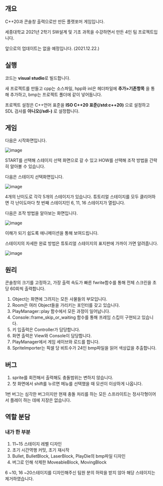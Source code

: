 ## 개요

C++20과 콘솔창 출력으로만 만든 플랫포머 게임입니다.

세종대학교 2021년 2학기 SW설계 및 기초 과목을 수강하면서 만든 4인 팀 프로젝트입니다.

앞으로의 업데이트는 없을 예정입니다. (2021.12.22.)

## 실행

코드는 **visual studio**로 빌드합니다.

새 프로젝트를 만들고 cpp는 소스파일, hpp와 inl은 헤더파일에 **추가>기존항목** 을 통해 추가하고, bmp는 프로젝트 폴더에 같이 넣어둡니다.

프로젝트 설정은 C++언어 표준을 **ISO C++20 표준(/std:c++20)** 으로 설정하고 SDL 검사를 **아니오(/sdl-)** 로 설정합니다.

## 게임

다음은 시작화면입니다.

![image](https://user-images.githubusercontent.com/63408412/147127283-f77a3257-da90-46f3-8651-22c4fa6796ae.png)

START를 선택해 스테이지 선택 화면으로 갈 수 있고 HOW를 선택해 조작 방법을 간략히 알아볼 수 있습니다.

다음은 스테이지 선택화면입니다.

![image](https://user-images.githubusercontent.com/63408412/146978418-0681d3dd-15f2-460c-85bb-81551c7291ef.png)

4개의 난이도로 각각 5개의 스테이지가 있습니다. 튜토리얼 스테이지를 모두 클리어하면 각 난이도마다 첫 번째 스테이지인 6, 11, 16 스테이지가 열립니다.

다음은 조작 방법을 알아보는 화면입니다.

![image](https://user-images.githubusercontent.com/63408412/147127389-37bf1df3-c58a-490c-a2f8-c9e8cf8b08ea.png)

이해가 되기 쉽도록 애니메이션을 통해 보여드립니다.

스테이지의 자세한 완료 방법은 튜토리얼 스테이지의 표지판에 가까이 가면 알려줍니다.

![image](https://user-images.githubusercontent.com/63408412/146978994-eb94f542-4f2d-44d1-afcd-3ec8c56423a1.png)

## 원리

콘솔창의 크기를 고정하고, 가장 출력 속도가 빠른 fwrite함수를 통해 전체 스크린을 초당 60회씩 출력합니다.

1. Object는 화면에 그려지는 모든 사물들의 부모입니다.
2. Room은 여러 Object들을 가리키는 포인터를 갖고 있습니다.
3. PlayManager::play 함수에서 모든 과정이 일어납니다.
4. Console::frame_skip_or_waiting 함수를 통해 프레임 스킵이 구현되고 있습니다.
5. 키 입출력은 Controller가 담당합니다.
6. 화면 출력은 View와 Console이 담당합니다.
7. PlayManager에서 게임 세이브와 로드를 합니다.
8. SpriteImporter는 픽셀 당 비트수가 24인 bmp파일을 읽어 색상값을 추출합니다.

## 버그

1. sprite를 회전해서 출력해도 충돌범위는 변하지 않습니다.
2. 첫 화면에서 shift를 누르면 메뉴를 선택했을 때 모션이 이상하게 나옵니다.

1번 버그는 심각한 버그이지만 현재 충돌 처리를 하는 모든 스프라이트는 정사각형이어서 플레이 하는 데에 지장은 없습니다.

## 역할 분담

### 내가 한 부분

1. 11~15 스테이지 레벨 디자인
2. 초기 시간역행 커밋, 초기 재시작
3. Bullet, BulletBlock, LaserBlock, PlayDie의 bmp파일 디자인
4. 버그로 인해 삭제한 MoveableBlock, MovingBlock


6 ~10, 16 ~20스테이지를 디자인해주신 팀원 분의 허락을 받지 않아 해당 스테이지는 제거하였습니다.
